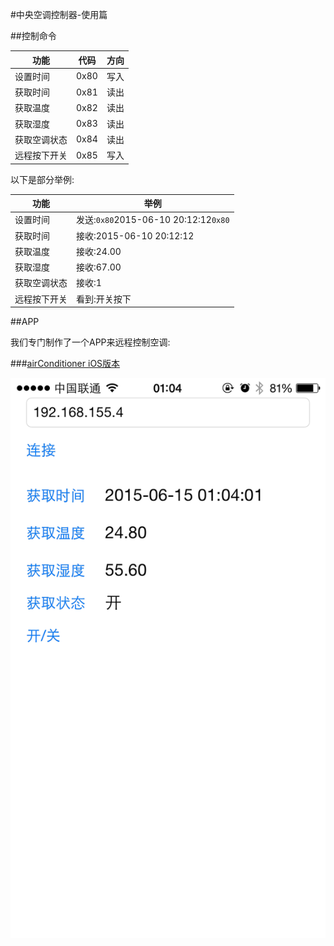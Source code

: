 #中央空调控制器-使用篇

##控制命令

| 功能	| 代码	| 方向	|
|----	|----	|----	|
| 设置时间	| 0x80	| 写入	|
| 获取时间	| 0x81	| 读出	| 
| 获取温度	| 0x82	| 读出	|
| 获取湿度	| 0x83	| 读出	|
| 获取空调状态	| 0x84	| 读出	|
| 远程按下开关	| 0x85	| 写入	|

以下是部分举例:

| 功能	| 举例	|
|----	|----	|
| 设置时间	| 发送:`0x80`2015-06-10 20:12:12`0x80`	|
| 获取时间	| 接收:2015-06-10 20:12:12	|
| 获取温度	| 接收:24.00	|
| 获取湿度	| 接收:67.00	|
| 获取空调状态	| 接收:1	|
| 远程按下开关	| 看到:开关按下	|


##APP

我们专门制作了一个APP来远程控制空调:

###[airConditioner iOS版本](https://github.com/ypwhs/airConditioner)


![](screen/IMG_1667.PNG)